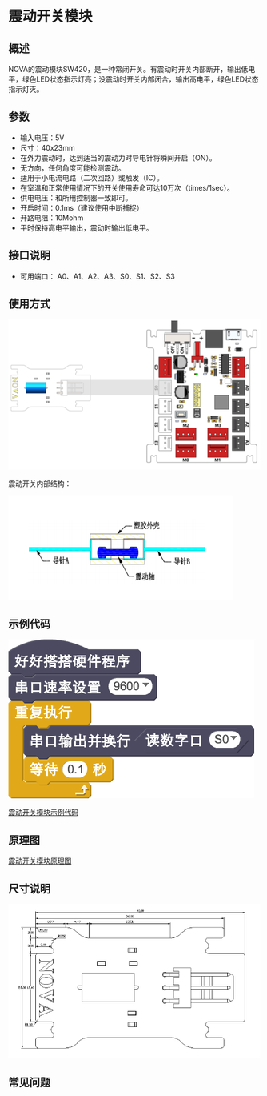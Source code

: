 # 震动开关模块

## 概述

NOVA的震动模块SW420，是一种常闭开关。有震动时开关内部断开，输出低电平，绿色LED状态指示灯亮；没震动时开关内部闭合，输出高电平，绿色LED状态指示灯灭。

## 参数

* 输入电压：5V
* 尺寸：40x23mm
* 在外力震动时，达到适当的震动力时导电针将瞬间开启（ON）。
* 无方向，任何角度可能检测震动。
* 适用于小电流电路（二次回路）或触发（IC）。
* 在室温和正常使用情况下的开关使用寿命可达10万次（times/1sec）。
* 供电电压：和所用控制器一致即可。
* 开启时间：0.1ms（建议使用中断捕捉）
* 开路电阻：10Mohm
* 平时保持高电平输出，震动时输出低电平。

## 接口说明

* 可用端口： A0、A1、A2、A3、S0、S1、S2、S3

## 使用方式

![](../../.gitbook/assets/69.png)

震动开关内部结构：

![](../../.gitbook/assets/139.png)

## 示例代码

![](../../.gitbook/assets/70.png)

[震动开关模块示例代码](http://www.haohaodada.com/show.php?id=947645)

## 原理图

[震动开关模块原理图](https://github.com/Haohaodada-official/docs/blob/master/jiao-xue-chan-pin/pdf/yuan-li-tu/%E9%9C%87%E5%8A%A8%E5%BC%80%E5%85%B3%E6%A8%A1%E5%9D%97.pdf)

## 尺寸说明

![](../../.gitbook/assets/134.png)

## 常见问题

